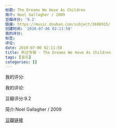 ```yaml
---
标题: The Dreams We Have As Children
简介: Noel Gallagher / 2009
豆瓣评分: '9.2'
链接: https://music.douban.com/subject/3606915/
创建时间: '2010-07-06 02:11:58'
我的评分:
标签:
评论:
date: 2010-07-06 02:11:58
title: 听过专辑 - The Dreams We Have As Children
tags: [音乐]
categories: []
---
```


我的评分:

我的评论:

豆瓣评分:9.2

简介:Noel Gallagher / 2009

[豆瓣链接](https://music.douban.com/subject/3606915/)

